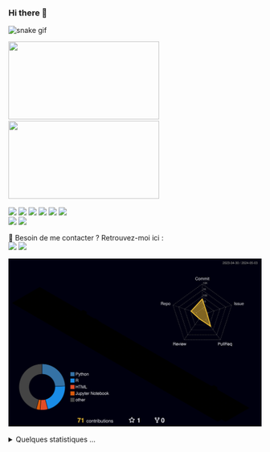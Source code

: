 ### Hi there 👋

<!--
**Elig-Arsee/Elig-Arsee** is a ✨ _special_ ✨ repository because its `README.md` (this file) appears on your GitHub profile.

Here are some ideas to get you started:

- 🔭 I’m currently working on ...
- 🌱 I’m currently learning ...
- 👯 I’m looking to collaborate on ...
- 🤔 I’m looking for help with ...
- 💬 Ask me about ...
- 📫 How to reach me: ...
- 😄 Pronouns: ...
- ⚡ Fun fact: ...
-->

![snake gif](https://github.com/Elig-Arsee/Elig-Arsee/blob/output/github-contribution-grid-snake-dark.svg)

<div>
  <a href="https://github.com/Elig-Arsee">
    <img loading="lazy" style="width: 300px; height: 155px;" src="https://github-readme-stats.vercel.app/api/top-langs/?username=Elig-Arsee&layout=compact&langs_count=7&theme=onedark"/>
  </a>
  <a href="https://github.com/Elig-Arsee">
    <img loading="lazy" style="width: 300px; height: 155px;" src="https://github-readme-stats.vercel.app/api?username=Elig-Arsee&show_icons=true&theme=onedark&include_all_commits=true&count_private=true"/>
  </a>
</div>


  <p>
    <img src="https://img.shields.io/badge/-Visual%20Studio%20Code-23A9F2?style=flat-square&logo=Visual%20Studio%20Code&logoColor=white"/>
    <img src="https://img.shields.io/badge/-Github-181717?style=flat-square&logo=GitHub&logoColor=white"/>
    <img src="https://img.shields.io/badge/-Git-F44D27?style=flat-square&logo=Git&logoColor=white"/>
    <img src="https://img.shields.io/badge/-Trello-0079BF?style=flat-square&logo=Trello&logoColor=white"/>
    <img src="https://img.shields.io/badge/-MySQL-F29111?style=flat-square&logo=MySQL&logoColor=white"/>
    <img src="https://img.shields.io/badge/-Notion-000000?style=flat-square&logo=Notion&logoColor=white"/><br/>
    <img src="https://img.shields.io/badge/-Google%20Cloud-4285F4?style=flat-square&logo=Google%20Cloud&logoColor=white"/>
    <img src="https://img.shields.io/badge/-OVH%20Cloud-123F6D?style=flat-square&logo=OVH&logoColor=white"/>
  </p>

<p>
  📣 Besoin de me contacter ? Retrouvez-moi ici :<br/>
  <a href="mailto:arse.eligc@gmail.com?subject=[GitHub]%20🔥%20Contato&body=Olá%20Elig%2C%0A%0AEu%20encontrei%20seu%20perfil%20no%20GitHub%20e%20..."><img src="https://img.shields.io/badge/e‑mail-D14836.svg?style=for-the-badge&logo=GMail&logoColor=white"/></a>
  <a href="https://linkedin.com/in/elig-arse/"><img src="https://img.shields.io/badge/linkedin-0077B5.svg?style=for-the-badge&logo=linkedin&logoColor=white"/></a>
</p>

![](./profile-3d-contrib/profile-night-rainbow.svg)

<details>
  <summary>Quelques statistiques ...</summary><br/>

<!--START_SECTION:waka-->
![Code Time](http://img.shields.io/badge/Code%20Time-2%2C480%20hrs%2037%20mins-blue)

![Profile Views](http://img.shields.io/badge/Profile%20Views-381-blue)

**🐱 My GitHub Data** 

> 📦 2.5 MB Used in GitHub's Storage 
 > 
> 🏆 12 Contributions in the Year 2024
 > 
> 💼 Opted to Hire
 > 
> 📜 41 Public Repositories 
 > 
> 🔑 10 Private Repositories 
 > 
**I'm an Early 🐤** 

```text
🌞 Morning                1342 commits        ██░░░░░░░░░░░░░░░░░░░░░░░   06.24 % 
🌆 Daytime                11769 commits       ██████████████░░░░░░░░░░░   54.69 % 
🌃 Evening                7494 commits        █████████░░░░░░░░░░░░░░░░   34.83 % 
🌙 Night                  914 commits         █░░░░░░░░░░░░░░░░░░░░░░░░   04.25 % 
```
📅 **I'm Most Productive on Monday** 

```text
Monday                   4446 commits        █████░░░░░░░░░░░░░░░░░░░░   20.66 % 
Tuesday                  4106 commits        █████░░░░░░░░░░░░░░░░░░░░   19.08 % 
Wednesday                4267 commits        █████░░░░░░░░░░░░░░░░░░░░   19.83 % 
Thursday                 2907 commits        ███░░░░░░░░░░░░░░░░░░░░░░   13.51 % 
Friday                   2751 commits        ███░░░░░░░░░░░░░░░░░░░░░░   12.78 % 
Saturday                 1758 commits        ██░░░░░░░░░░░░░░░░░░░░░░░   08.17 % 
Sunday                   1284 commits        █░░░░░░░░░░░░░░░░░░░░░░░░   05.97 % 
```


📊 **This Week I Spent My Time On** 

```text
🕑︎ Time Zone: Europe/Paris

💬 Programming Languages: 
Other                    3 hrs 56 mins       ████████████████████░░░░░   78.62 % 
Vue.js                   46 mins             ████░░░░░░░░░░░░░░░░░░░░░   15.47 % 
TypeScript               16 mins             █░░░░░░░░░░░░░░░░░░░░░░░░   05.43 % 
sh                       1 min               ░░░░░░░░░░░░░░░░░░░░░░░░░   00.48 % 

🔥 Editors: 
Chrome                   3 hrs 56 mins       ████████████████████░░░░░   78.62 % 
VS Code                  1 hr 2 mins         █████░░░░░░░░░░░░░░░░░░░░   20.90 % 
Zsh                      1 min               ░░░░░░░░░░░░░░░░░░░░░░░░░   00.48 % 

💻 Operating System: 
Windows                  3 hrs 56 mins       ████████████████████░░░░░   78.62 % 
WSL                      1 hr 4 mins         █████░░░░░░░░░░░░░░░░░░░░   21.38 % 
```


```




 Last Updated on 03/05/2024 00:05:21 UTC
<!--END_SECTION:waka-->
</details>

